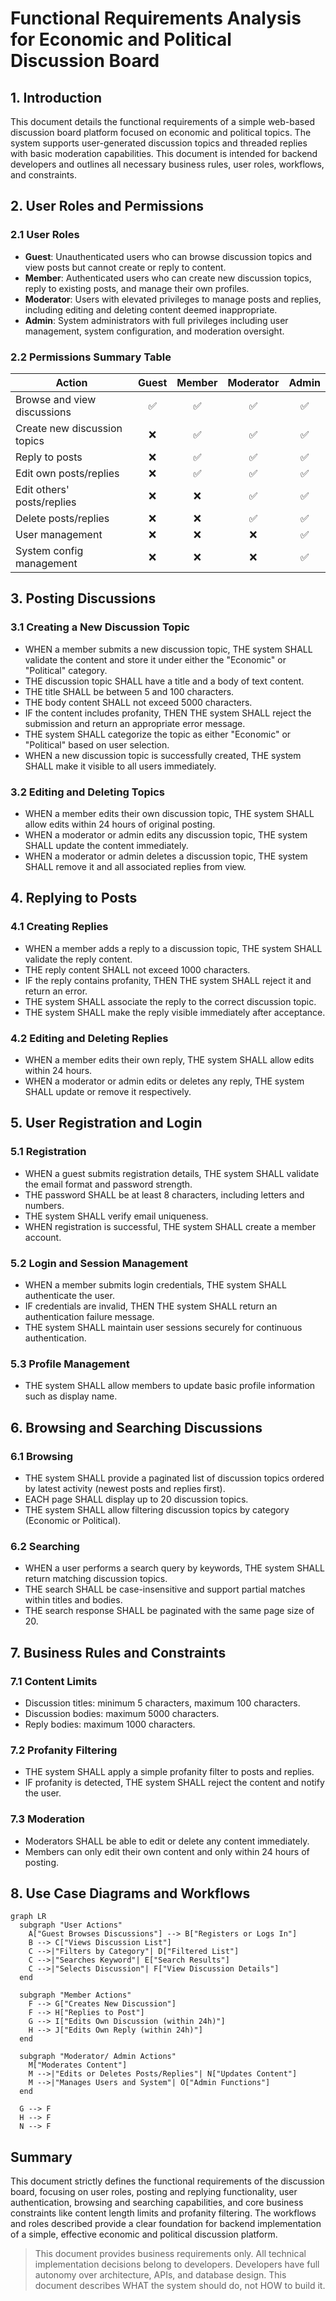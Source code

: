 # Functional Requirements Analysis for Economic and Political Discussion Board

## 1. Introduction
This document details the functional requirements of a simple web-based discussion board platform focused on economic and political topics. The system supports user-generated discussion topics and threaded replies with basic moderation capabilities. This document is intended for backend developers and outlines all necessary business rules, user roles, workflows, and constraints.

## 2. User Roles and Permissions

### 2.1 User Roles
- **Guest**: Unauthenticated users who can browse discussion topics and view posts but cannot create or reply to content.
- **Member**: Authenticated users who can create new discussion topics, reply to existing posts, and manage their own profiles.
- **Moderator**: Users with elevated privileges to manage posts and replies, including editing and deleting content deemed inappropriate.
- **Admin**: System administrators with full privileges including user management, system configuration, and moderation oversight.

### 2.2 Permissions Summary Table
| Action                     | Guest | Member | Moderator | Admin |
|----------------------------|:-----:|:------:|:---------:|:-----:|
| Browse and view discussions |  ✅   |   ✅    |    ✅     |  ✅   |
| Create new discussion topics|  ❌   |   ✅    |    ✅     |  ✅   |
| Reply to posts              |  ❌   |   ✅    |    ✅     |  ✅   |
| Edit own posts/replies      |  ❌   |   ✅    |    ✅     |  ✅   |
| Edit others' posts/replies  |  ❌   |   ❌    |    ✅     |  ✅   |
| Delete posts/replies        |  ❌   |   ❌    |    ✅     |  ✅   |
| User management             |  ❌   |   ❌    |    ❌     |  ✅   |
| System config management    |  ❌   |   ❌    |    ❌     |  ✅   |

## 3. Posting Discussions

### 3.1 Creating a New Discussion Topic
- WHEN a member submits a new discussion topic, THE system SHALL validate the content and store it under either the "Economic" or "Political" category.
- THE discussion topic SHALL have a title and a body of text content.
- THE title SHALL be between 5 and 100 characters.
- THE body content SHALL not exceed 5000 characters.
- IF the content includes profanity, THEN THE system SHALL reject the submission and return an appropriate error message.
- THE system SHALL categorize the topic as either "Economic" or "Political" based on user selection.
- WHEN a new discussion topic is successfully created, THE system SHALL make it visible to all users immediately.

### 3.2 Editing and Deleting Topics
- WHEN a member edits their own discussion topic, THE system SHALL allow edits within 24 hours of original posting.
- WHEN a moderator or admin edits any discussion topic, THE system SHALL update the content immediately.
- WHEN a moderator or admin deletes a discussion topic, THE system SHALL remove it and all associated replies from view.

## 4. Replying to Posts

### 4.1 Creating Replies
- WHEN a member adds a reply to a discussion topic, THE system SHALL validate the reply content.
- THE reply content SHALL not exceed 1000 characters.
- IF the reply contains profanity, THEN THE system SHALL reject it and return an error.
- THE system SHALL associate the reply to the correct discussion topic.
- THE system SHALL make the reply visible immediately after acceptance.

### 4.2 Editing and Deleting Replies
- WHEN a member edits their own reply, THE system SHALL allow edits within 24 hours.
- WHEN a moderator or admin edits or deletes any reply, THE system SHALL update or remove it respectively.

## 5. User Registration and Login

### 5.1 Registration
- WHEN a guest submits registration details, THE system SHALL validate the email format and password strength.
- THE password SHALL be at least 8 characters, including letters and numbers.
- THE system SHALL verify email uniqueness.
- WHEN registration is successful, THE system SHALL create a member account.

### 5.2 Login and Session Management
- WHEN a member submits login credentials, THE system SHALL authenticate the user.
- IF credentials are invalid, THEN THE system SHALL return an authentication failure message.
- THE system SHALL maintain user sessions securely for continuous authentication.

### 5.3 Profile Management
- THE system SHALL allow members to update basic profile information such as display name.

## 6. Browsing and Searching Discussions

### 6.1 Browsing
- THE system SHALL provide a paginated list of discussion topics ordered by latest activity (newest posts and replies first).
- EACH page SHALL display up to 20 discussion topics.
- THE system SHALL allow filtering discussion topics by category (Economic or Political).

### 6.2 Searching
- WHEN a user performs a search query by keywords, THE system SHALL return matching discussion topics.
- THE search SHALL be case-insensitive and support partial matches within titles and bodies.
- THE search response SHALL be paginated with the same page size of 20.

## 7. Business Rules and Constraints

### 7.1 Content Limits
- Discussion titles: minimum 5 characters, maximum 100 characters.
- Discussion bodies: maximum 5000 characters.
- Reply bodies: maximum 1000 characters.

### 7.2 Profanity Filtering
- THE system SHALL apply a simple profanity filter to posts and replies.
- IF profanity is detected, THE system SHALL reject the content and notify the user.

### 7.3 Moderation
- Moderators SHALL be able to edit or delete any content immediately.
- Members can only edit their own content and only within 24 hours of posting.

## 8. Use Case Diagrams and Workflows

```mermaid
graph LR
  subgraph "User Actions"
    A["Guest Browses Discussions"] --> B["Registers or Logs In"]
    B --> C["Views Discussion List"]
    C -->|"Filters by Category"| D["Filtered List"]
    C -->|"Searches Keyword"| E["Search Results"]
    C -->|"Selects Discussion"| F["View Discussion Details"]
  end

  subgraph "Member Actions"
    F --> G["Creates New Discussion"]
    F --> H["Replies to Post"]
    G --> I["Edits Own Discussion (within 24h)"]
    H --> J["Edits Own Reply (within 24h)"]
  end

  subgraph "Moderator/ Admin Actions"
    M["Moderates Content"]
    M -->|"Edits or Deletes Posts/Replies"| N["Updates Content"]
    M -->|"Manages Users and System"| O["Admin Functions"]
  end

  G --> F
  H --> F
  N --> F
```

## Summary
This document strictly defines the functional requirements of the discussion board, focusing on user roles, posting and replying functionality, user authentication, browsing and searching capabilities, and core business constraints like content length limits and profanity filtering. The workflows and roles described provide a clear foundation for backend implementation of a simple, effective economic and political discussion platform.


> This document provides business requirements only. All technical implementation decisions belong to developers. Developers have full autonomy over architecture, APIs, and database design. This document describes WHAT the system should do, not HOW to build it.